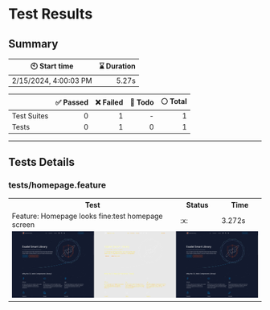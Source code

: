 # Test Results
  ## Summary
  
| :clock10: Start time | :hourglass: Duration |
| --- | ---: |
|2/15/2024, 4:00:03 PM|5.27s|

| | :white_check_mark: Passed | :x: Failed | :construction: Todo | :white_circle: Total |
| --- | ---: | ---: | ---:| ---: |
|Test Suites|0|1|-|1|
|Tests|0|1|0|1|



  ---
  ## Tests Details
  ### tests/homepage.feature
<table>
<tr><th>Test</th><th>Status</th><th>Time</th></tr>
<tr><td>Feature: Homepage looks fine:test homepage screen</td><td>:x:</td><td>3.272s</td></tr>
<tr><td colspan="3"><img src="https://github.com/exadel-inc/esl/blob/diff-report/homepage-feature-feature-homepage-looks-fine-test-homepage-screen-1-snap-diff.png?raw=true" alt="Test Diff homepage-feature-feature-homepage-looks-fine-test-homepage-screen-1-snap-diff.png"/></td></tr></table>


